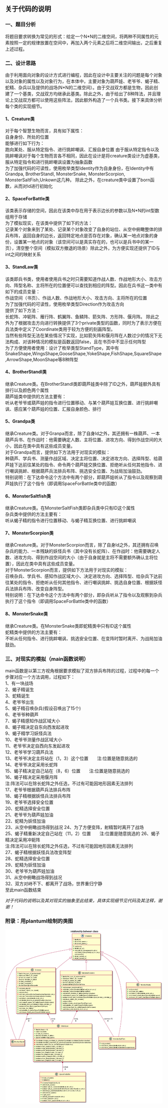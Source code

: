 ## 关于代码的说明
### 一、题目分析
将题目要求转换为常见的形式：给定一个N*N的二维空间，将两种不同属性的元素按照一定的规律放置在空间中，再加入两个元素之后将二维空间输出，之后重复上述过程。
### 二、设计思路
由于利用面向对象的设计方式进行编程，因此在设计中主要关注的问题是每个对象以及对象的属性以及对象行为，在本体中，主要对象为葫芦娃、老爷爷、蝎子精、蛇精、杂兵以及提供的战场(N*N的二维空间）。由于交战双方都是生物，因此创建了一个基类，交战双方均继承此基类。除此之外，由于给出了8种阵法，并且理论上交战双方都可以使用这些阵法，因此额外构造了一个兵书类。接下来具体分析每个类的实现细节。
#### 1、Creature类
对于每个智慧生物而言，具有如下属性：  
自身身份、所处的位置  
能够进行如下行为：  
跑向某处、服从特定指令、进行挑衅嘲讽、汇报自身位置
由于服从特定指令以及挑衅嘲讽对于每个生物而言各不相同，因此在设计是将creature类设计为虚基类，服从特定指令和进行挑衅嘲讽设置为抽象函数  
为了加强代码的可读性，使用枚举类型Identity作为自身身份，在Identity中有 Grandpa, BrotherStandl, MonsterSnake, MonsterScorpion, MonsterSaltFish,Unkown这几种。
除此之外，在creature类中设置了born函数，从而对Id进行初始化
#### 2、SpaceForBattle类
该类表示存储的空间，因此在该类中存在用于表示边长的参数以及N*N的int型数组用于存储  
为了模拟现实，在该类中提供了如下的方法：  
记录某个对象来到了某处、记录某个对象改变了自身的站位、从空中俯瞰整体的排兵布阵，返回自身的边长，返回特定地点是否存在对象，确认某一地点对象的身份，设置某一地点的对象（该空间可以是真实存在的，也可以是兵书中的某一页），清空整个空间（模拟双方撤退的场景）除此之外，为方便实现还提供了ID与int之间的映射关系
#### 3、StandLaw类
该类即兵书类，使用者使用兵书之时只需要知道作战人数、作战地形大小、攻击方向、阵型名称、主将所在的位置便可以查找到相应的阵型。因此在兵书这一类中有如下的成员变量：  
作战空间（书页）、作战人数、作战地形大小、攻击方向、主将所在的位置  
为了加强代码的可读性，使用枚举类型Direction作为攻击方向  
提供了如下方法：  
长蛇阵、冲轭阵、雁行阵、鹤翼阵、鱼鳞阵、箭矢阵、方形阵、偃月阵。
除此之外为了根据攻击方向进行转换提供了3个private类型的函数，同时为了表示方便在兵法类中定义了Coordinate类用于较为方便的刻画阵型。  
当然有些阵型无法在某些情况下实现，比如箭矢阵和偃月阵在人数过少的情况下无法构成、对该种情况的模拟是函数返回false，且在书页中不显示任何阵型  
为了方便使用者使用：设计了枚举类型StandType，其中有SnakeShape,WingsShape,GooseShape,YokeShape,FishShape,SquareShape,ArrowShape,MoonShape等8种阵型
#### 4、BrotherStandl类
继承Creature类。在BrotherStandl类即葫芦娃类中除了ID之外，葫芦娃额外具有排行以及颜色两个属性  
葫芦娃类中提供的方法主要有：  
听从老爷爷或葫芦娃的指令进行位置移动、与某个葫芦娃互换位置、进行挑衅嘲讽、感应某个葫芦娃的位置、汇报自身颜色、排行
#### 5、Grandpa类
继承Creature类。对于Granpa而言，除了自身Id之外，其还拥有一株葫芦、一本葫芦兵书、在作战时：他需要确定人数、主将位置、进攻方向、得到作战空间的大小，因此在类中具有这些成员变量。  
对于Grandpa而言，提供如下方法用于对现实的模拟：  
种葫芦、学兵书、测量作战区域、决定主将位置、决定进攻方向、选择阵型、给葫芦娃下达前往某处的指令、命令两个葫芦娃交换位置、拒绝听从任何其他指令、进行嘲讽挑衅、根据葫芦兵法排兵布阵、挑选安全位置、为战局加油鼓劲。  
特别说明：在下达命令这个方法中有两个部分，即葫芦娃听从了指令以及观察到葫芦娃执行了这个指令（即调用SpaceForBattle类中的函数）
#### 6、MonsterSaltfish类
继承Creature类。在MonsterSaltFish类即杂兵类中只有ID这个属性  
杂兵类中提供的方法主要有：  
听从蝎子精的指令进行位置移动、与蝎子精互换位置、进行挑衅嘲讽
#### 7、MonsterScorpion类
继承Creature类。对于MonsterScorpion而言，除了自身Id之外，其还拥有召唤杂兵的能力、一本残缺的妖怪兵书（其中没有长蛇阵）、在作战时：他需要确定人数、进攻方向、得到作战空间的大小（由于自身就是主将不需要额外确认主将位置），因此在类中具有这些成员变量。  
对于MonsterScorpion而言，提供如下方法用于对现实的模拟：  
召唤杂兵、学兵书、感知作战区域大小、决定进攻方向、选择阵型、给杂兵下达前往某处的指令、拒绝听从任何其他指令、进行嘲讽挑衅、挑选自身位置、根据妖怪兵法排兵布阵、改变自身阵型。  
特别说明：在下达命令这个方法中有两个部分，即杂兵听从了指令以及观察到杂兵执行了这个指令（即调用SpaceForBattle类中的函数）
#### 8、MonsterSnake类
继承Creature类。在MonsterSnake类即蛇精类中只有ID这个属性  
蛇精类中提供的方法主要有：  
不听从任何指令、进行挑衅嘲讽、挑选安全位置、在变阵时暂时离开、为战局加油鼓劲。
### 三、对现实的模拟（main函数说明）
main函数是以第三方视角根据要求模拟了双方排兵布阵的过程，过程中的每一个步骤对应一个方法调用，过程如下：  
1、有一块战场  
2、蝎子精诞生  
3、蛇精诞生  
4、老爷爷出生  
5、蝎子精召唤杂兵(假设召唤出了15个)  
6、老爷爷种葫芦  
7、蝎子精感知作战区域大小  
8、蝎子精决定自东向西发起进攻  
9、蝎子精学习妖怪兵法  
10、老爷爷测量作战区域大小  
11、老爷爷决定自西向东发起进攻  
12、老爷爷学习葫芦兵法  
13、老爷爷决定主将站在（1，3）这个位置　　注:位置是随意挑选的  
14、老爷爷决定采用长蛇阵  
15、蝎子精决定自己站在（8，6）位置　　注:位置是随意挑选的  
16、蝎子精决定采用偃月阵  
注:阵法可以在除长蛇阵之外任选，不过有可能因地形因素无法排列   
17、老爷爷根据葫芦兵法排兵布阵  
18、蝎子精根据妖怪兵法排兵布阵  
19、老爷爷选择安全位置  
20、蛇精选择安全位置  
21、老爷爷为葫芦娃加油  
22、蛇精为妖怪加油  
23、从空中俯瞰战场得到战况
24、为了方便变阵，射精暂时离开了战场  
25、蝎子精重新决定自己站在（11，2）位置　　注:位置是随意挑选的 
26、蝎子精决定采用冲轭阵  
注:阵法可以在除长蛇阵之外任选，不过有可能因地形因素无法排列   
27、蝎子精根据妖怪兵法改变阵型  
28、蛇精选择安全位置  
29、蛇精为妖怪加油  
30、老爷爷为葫芦娃加油  
31、从空中俯瞰战场得到战况  
32、双方对峙不下、都离开了战场，世界重归宁静  
至此main函数结束

*对于代码的说明以及其对现实的抽象至此结束，具体实现细节见代码及其注释，谢谢！*

### 附录：用plantuml绘制的类图
<img src="relationship between class.png">


